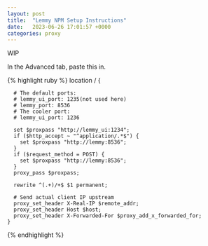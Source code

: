 ```yaml
---
layout: post
title:  "Lemmy NPM Setup Instructions"
date:   2023-06-26 17:01:57 +0000
categories: proxy
---
```

WIP

In the Advanced tab, paste this in.

{% highlight ruby %}
location / {

      # The default ports:
      # lemmy_ui_port: 1235(not used here)
      # lemmy_port: 8536
      # The cooler port:
      # lemmy_ui_port: 1236

      set $proxpass "http://lemmy_ui:1234";
      if ($http_accept ~ "^application/.*$") {
        set $proxpass "http://lemmy:8536";
      }
      if ($request_method = POST) {
        set $proxpass "http://lemmy:8536";
      }
      proxy_pass $proxpass;

      rewrite ^(.+)/+$ $1 permanent;

      # Send actual client IP upstream
      proxy_set_header X-Real-IP $remote_addr;
      proxy_set_header Host $host;
      proxy_set_header X-Forwarded-For $proxy_add_x_forwarded_for;
    }
{% endhighlight %}